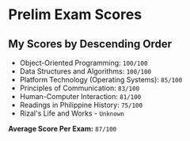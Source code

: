 # Prelim Exam Scores

## My Scores by Descending Order

- Object-Oriented Programming: `100/100`
- Data Structures and Algorithms: `100/100`
- Platform Technology (Operating Systems): `85/100`
- Principles of Communication: `83/100`
- Human-Computer Interaction: `81/100`
- Readings in Philippine History: `75/100`
- Rizal's Life and Works - `Unknown`

**Average Score Per Exam:** `87/100`
